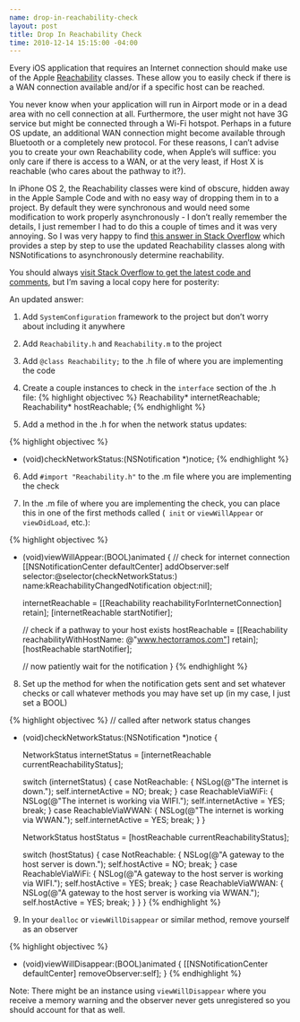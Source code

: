 ```yaml
--- 
name: drop-in-reachability-check
layout: post
title: Drop In Reachability Check
time: 2010-12-14 15:15:00 -04:00
---
```


Every iOS application that requires an Internet connection should make use of the Apple [Reachability](http://developer.apple.com/library/ios/#samplecode/Reachability/Introduction/Intro.html) classes. These allow you to easily check if there is a WAN connection available and/or if a specific host can be reached.
<!-- more -->
You never know when your application will run in Airport mode or in a dead area with no cell connection at all. Furthermore, the user might not have 3G service but might be connected through a Wi-Fi hotspot. Perhaps in a future OS update, an additional WAN connection might become available through Bluetooth or a completely new protocol. For these reasons, I can&#8217;t advise you to create your own Reachability code, when Apple&#8217;s will suffice: you only care if there is access to a WAN, or at the very least, if Host X is reachable (who cares about the pathway to it?).

In iPhone OS 2, the Reachability classes were kind of obscure, hidden away in the Apple Sample Code and with no easy way of dropping them in to a project. By default they were synchronous and would need some modification to work properly asynchronously - I don&#8217;t really remember the details, I just remember I had to do this a couple of times and it was very annoying. So I was very happy to find [this answer in Stack Overflow](http://stackoverflow.com/questions/1083701/how-to-check-for-an-active-internet-connection-on-iphone-sdk/3597085#3597085) which provides a step by step to use the updated Reachability classes along with NSNotifications to asynchronously determine reachability.

You should always [visit Stack Overflow to get the latest code and comments](http://stackoverflow.com/questions/1083701/how-to-check-for-an-active-internet-connection-on-iphone-sdk/3597085#3597085), but I&#8217;m saving a local copy here for posterity:

An updated answer:

1) Add `SystemConfiguration` framework to the project but don&#8217;t worry about including it anywhere

2) Add `Reachability.h` and `Reachability.m` to the project

3) Add `@class Reachability;` to the .h file of where you are implementing the code

4) Create a couple instances to check in the `interface` section of the .h file:
{% highlight objectivec %}
Reachability* internetReachable;
Reachability* hostReachable;
{% endhighlight %}	


5) Add a method in the .h for when the network status updates:

{% highlight objectivec %}
- (void)checkNetworkStatus:(NSNotification *)notice;
{% endhighlight %} 
	

6) Add `#import "Reachability.h"` to the .m file where you are implementing the check

7) In the .m file of where you are implementing the check, you can place this in one of the first methods called (`
init` or `viewWillAppear` or `viewDidLoad`, etc.):

{% highlight objectivec %}
- (void)viewWillAppear:(BOOL)animated {
  // check for internet connection
  [[NSNotificationCenter defaultCenter] 
    addObserver:self 
	selector:@selector(checkNetworkStatus:) 
	name:kReachabilityChangedNotification 
	object:nil];

  internetReachable = [[Reachability reachabilityForInternetConnection] retain];
  [internetReachable startNotifier];

  // check if a pathway to your host exists
  hostReachable = [[Reachability reachabilityWithHostName: @"www.hectorramos.com"] retain];
  [hostReachable startNotifier];

  // now patiently wait for the notification
}
{% endhighlight %}
	
	
8) Set up the method for when the notification gets sent and set whatever checks or call whatever methods you may have set up (in my case, I just set a BOOL)

{% highlight objectivec %}
// called after network status changes
- (void)checkNetworkStatus:(NSNotification *)notice {

  NetworkStatus internetStatus = [internetReachable currentReachabilityStatus];
 
  switch (internetStatus) {
    case NotReachable: {
      NSLog(@"The internet is down.");
      self.internetActive = NO;
      break;
    }
    case ReachableViaWiFi: {
      NSLog(@"The internet is working via WIFI.");
      self.internetActive = YES;
      break;
    }
    case ReachableViaWWAN: {
      NSLog(@"The internet is working via WWAN.");
      self.internetActive = YES;
      break;
    }
  }

  NetworkStatus hostStatus = [hostReachable currentReachabilityStatus];
  
  switch (hostStatus) {
    case NotReachable: {
      NSLog(@"A gateway to the host server is down.");
      self.hostActive = NO;
      break;
    }
    case ReachableViaWiFi: {
      NSLog(@"A gateway to the host server is working via WIFI.");
      self.hostActive = YES;
      break;
    }
    case ReachableViaWWAN: {
      NSLog(@"A gateway to the host server is working via WWAN.");
      self.hostActive = YES;
      break;
    }
  }
}
{% endhighlight %}


9) In your `dealloc` or `viewWillDisappear` or similar method, remove yourself as an observer

{% highlight objectivec %}
- (void)viewWillDisappear:(BOOL)animated {
  [[NSNotificationCenter defaultCenter] removeObserver:self];
}
{% endhighlight %}


Note: There might be an instance using `viewWillDisappear` where you receive a memory warning and the observer never gets unregistered so you should account for that as well.
